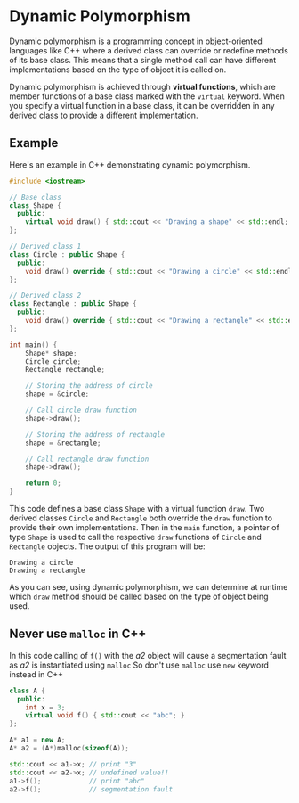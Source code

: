 # Dynamic Polymorphism

Dynamic polymorphism is a programming concept in object-oriented languages like C++ where a derived class can override or redefine methods of its base class. This means that a single method call can have different implementations based on the type of object it is called on.

Dynamic polymorphism is achieved through **virtual functions**, which are member functions of a base class marked with the `virtual` keyword. When you specify a virtual function in a base class, it can be overridden in any derived class to provide a different implementation.

## Example

Here's an example in C++ demonstrating dynamic polymorphism.

```cpp
#include <iostream>

// Base class
class Shape {
  public:
    virtual void draw() { std::cout << "Drawing a shape" << std::endl; }
};

// Derived class 1
class Circle : public Shape {
  public:
    void draw() override { std::cout << "Drawing a circle" << std::endl; }
};

// Derived class 2
class Rectangle : public Shape {
  public:
    void draw() override { std::cout << "Drawing a rectangle" << std::endl; }
};

int main() {
    Shape* shape;
    Circle circle;
    Rectangle rectangle;

    // Storing the address of circle
    shape = &circle;

    // Call circle draw function
    shape->draw();

    // Storing the address of rectangle
    shape = &rectangle;

    // Call rectangle draw function
    shape->draw();

    return 0;
}
```

This code defines a base class `Shape` with a virtual function `draw`. Two derived classes `Circle` and `Rectangle` both override the `draw` function to provide their own implementations. Then in the `main` function, a pointer of type `Shape` is used to call the respective `draw` functions of `Circle` and `Rectangle` objects. The output of this program will be:

```
Drawing a circle
Drawing a rectangle
```

As you can see, using dynamic polymorphism, we can determine at runtime which `draw` method should be called based on the type of object being used.

## **Never use `malloc` in C++**

In this code calling of `f()` with the _a2_ object will cause a segmentation fault as _a2_ is instantiated using `malloc`
So don't use `malloc` use `new` keyword instead in C++

```cpp
class A {
  public:
    int x = 3;
    virtual void f() { std::cout << "abc"; }
};

A* a1 = new A;
A* a2 = (A*)malloc(sizeof(A));

std::cout << a1->x; // print "3"
std::cout << a2->x; // undefined value!!
a1->f();            // print "abc"
a2->f();            // segmentation fault
```
